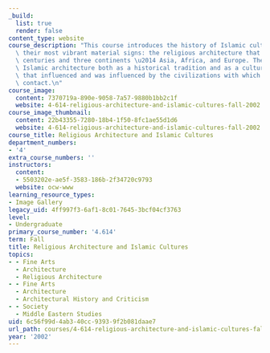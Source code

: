 ```yaml
---
_build:
  list: true
  render: false
content_type: website
course_description: "This course introduces the history of Islamic cultures through\
  \ their most vibrant material signs: the religious architecture that spans fourteen\
  \ centuries and three continents \u2014 Asia, Africa, and Europe. The course presents\
  \ Islamic architecture both as a historical tradition and as a cultural catalyst\
  \ that influenced and was influenced by the civilizations with which it came in\
  \ contact.\n"
course_image:
  content: 7370719a-890e-9058-7a57-9880b1bb2c1f
  website: 4-614-religious-architecture-and-islamic-cultures-fall-2002
course_image_thumbnail:
  content: 22b43355-7280-18b4-1f50-8fc1ae55d1d6
  website: 4-614-religious-architecture-and-islamic-cultures-fall-2002
course_title: Religious Architecture and Islamic Cultures
department_numbers:
- '4'
extra_course_numbers: ''
instructors:
  content:
  - 5503202e-ae5f-3583-186b-2f34720c9793
  website: ocw-www
learning_resource_types:
- Image Gallery
legacy_uid: 4ff997f3-6af1-8c01-7645-3bcf04cf3763
level:
- Undergraduate
primary_course_number: '4.614'
term: Fall
title: Religious Architecture and Islamic Cultures
topics:
- - Fine Arts
  - Architecture
  - Religious Architecture
- - Fine Arts
  - Architecture
  - Architectural History and Criticism
- - Society
  - Middle Eastern Studies
uid: 6c56f99d-4ab3-40cc-9393-9f2b081daae7
url_path: courses/4-614-religious-architecture-and-islamic-cultures-fall-2002
year: '2002'
---
```

